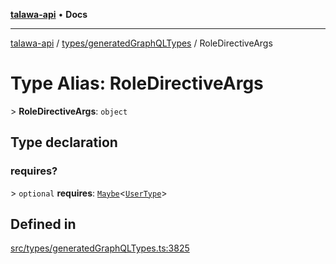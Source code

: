 [**talawa-api**](../../../README.md) • **Docs**

***

[talawa-api](../../../modules.md) / [types/generatedGraphQLTypes](../README.md) / RoleDirectiveArgs

# Type Alias: RoleDirectiveArgs

\> **RoleDirectiveArgs**: `object`

## Type declaration

### requires?

\> `optional` **requires**: [`Maybe`](Maybe.md)\<[`UserType`](UserType.md)\>

## Defined in

[src/types/generatedGraphQLTypes.ts:3825](https://github.com/PalisadoesFoundation/talawa-api/blob/f4877b986932181336f42a7336754de05976cd97/src/types/generatedGraphQLTypes.ts#L3825)
